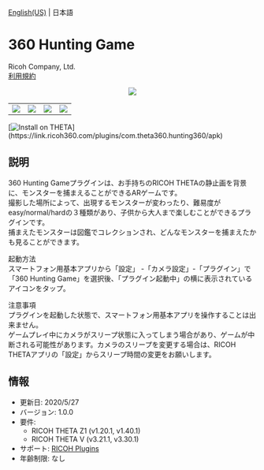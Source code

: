 [English(US)](README.md) | 日本語

# 360 Hunting Game

Ricoh Company, Ltd.  
[利用規約](https://www.ricoh360.com/ja/terms/plugins/)

<div align="center"><img src="./1.png"><table><tr><td><img src="./2.png"></td><td><img src="./3.png"></td><td><img src="./4.png"></td><td><img src="./5.png"></td></tr></table></div>

[![Install on THETA](https://assets.ricoh360.com/image/upload/v1/front/theta/install-button.svg?)](https://link.ricoh360.com/plugins/com.theta360.hunting360/apk)

## 説明

<div id="plugin-description">

360 Hunting Gameプラグインは、お手持ちのRICOH THETAの静止画を背景に、モンスターを捕まえることができるARゲームです。  
撮影した場所によって、出現するモンスターが変わったり、難易度がeasy/normal/hardの３種類があり、子供から大人まで楽しむことができるプラグインです。  
捕まえたモンスターは図鑑でコレクションされ、どんなモンスターを捕まえたかも見ることができます。  
  
起動方法  
スマートフォン用基本アプリから「設定」 -「カメラ設定」-「プラグイン」で「360 Hunting Game」を選択後、「プラグイン起動中」の横に表示されているアイコンをタップ。  
  
注意事項  
プラグインを起動した状態で、スマートフォン用基本アプリを操作することは出来ません。  
ゲームプレイ中にカメラがスリープ状態に入ってしまう場合があり、ゲームが中断される可能性があります。カメラのスリープを変更する場合は、RICOH THETAアプリの「設定」からスリープ時間の変更をお願いします。  

</div>

## 情報

- 更新日: 2020/5/27
- バージョン: 1.0.0
- 要件:
  - RICOH THETA Z1 (v1.20.1, v1.40.1)
  - RICOH THETA V (v3.21.1, v3.30.1)
- サポート: [RICOH Plugins](https://support.ricoh360.com/ja/)
- 年齢制限: なし
